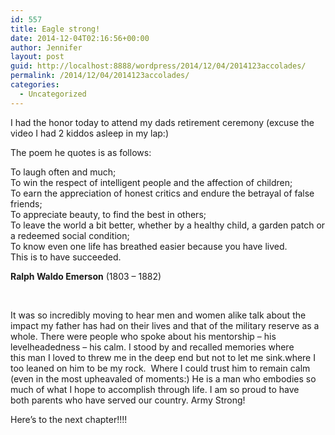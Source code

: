 ```yaml
---
id: 557
title: Eagle strong!
date: 2014-12-04T02:16:56+00:00
author: Jennifer
layout: post
guid: http://localhost:8888/wordpress/2014/12/04/2014123accolades/
permalink: /2014/12/04/2014123accolades/
categories:
  - Uncategorized
---
```

I had the honor today to attend my dads retirement ceremony (excuse the video I had 2 kiddos asleep in my lap:)&nbsp;

The poem he quotes is&nbsp;as follows:

To laugh often and much;&nbsp;  
To win the respect of intelligent people and the affection of children;  
To earn the appreciation of honest critics and endure the betrayal of false friends;  
To appreciate beauty, to find the best in others;  
To leave the world a bit better, whether by a healthy child, a garden patch or a redeemed social condition;  
To know even one life has breathed easier because you have lived.  
This is to have succeeded.

<p style="margin-left:0px; margin-right:0px">
  <strong>Ralph Waldo Emerson</strong>&nbsp;(1803 &#8211; 1882)
</p>

 

It was so incredibly moving to hear men and women alike talk&nbsp;about the impact my father&nbsp;has had on their lives and that of the military reserve&nbsp;as a whole. There were people who spoke about his mentorship &#8211;&nbsp;his levelheadedness &#8211;&nbsp;his calm. I stood by and recalled memories where this&nbsp;<span>man I loved&nbsp;to threw me in the deep end but&nbsp;not to let me sink.</span>where&nbsp;I too leaned on him&nbsp;to be my&nbsp;rock. &nbsp;Where I could trust him&nbsp;to remain&nbsp;calm (even in the most upheavaled of moments:)&nbsp;He is a man who embodies so much of what I hope to accomplish through life.&nbsp;I am so proud to have both&nbsp;parents who have served our country. Army Strong!

Here&#8217;s to the next chapter!!!!